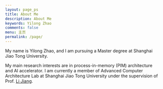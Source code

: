 ```yaml
---
layout: page_ps
title: About Me
description: About Me
keywords: Yilong Zhao
comments: false
menu: 主页
permalink: /page/
---
```


<!--<p>About <a href="{{"/resume/resume/index.html" | prepend: site.baseurl}}">ME</a></p>-->

<p>My name is Yilong Zhao, and I am pursuing a Master degree at Shanghai Jiao Tong University.</p>
<p>My main research interests are in process-in-memory (PIM) architecture and AI accelerator. I am currently a member of Advanced Computer Architecture Lab at Shanghai Jiao Tong University under the supervision of Prof. <a href="http://www.cs.sjtu.edu.cn/en/PeopleDetail.aspx?id=165"><u>Li Jiang</u></a>.</p>
